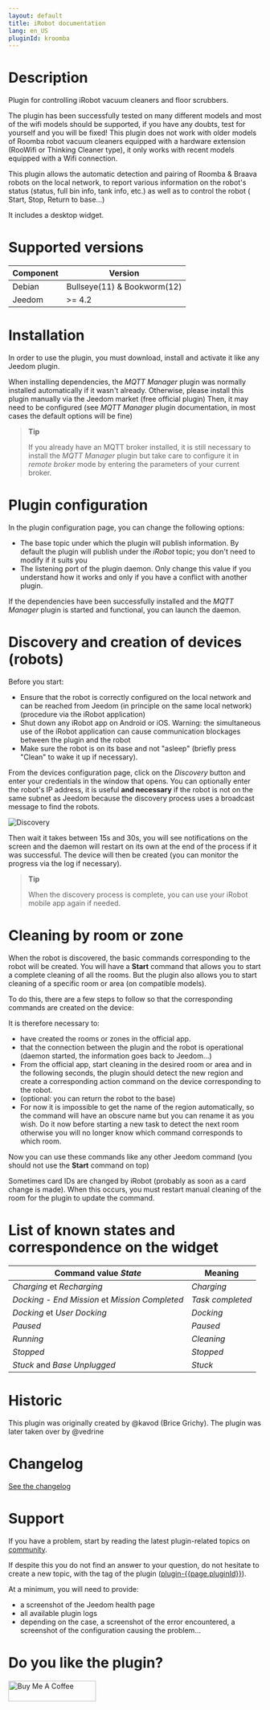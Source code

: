 ```yaml
---
layout: default
title: iRobot documentation 
lang: en_US
pluginId: kroomba
---
```


# Description

Plugin for controlling iRobot vacuum cleaners and floor scrubbers.

The plugin has been successfully tested on many different models and most of the wifi models should be supported, if you have any doubts, test for yourself and you will be fixed!
This plugin does not work with older models of Roomba robot vacuum cleaners equipped with a hardware extension (RooWifi or Thinking Cleaner type), it only works with recent models equipped with a Wifi connection.

This plugin allows the automatic detection and pairing of Roomba & Braava robots on the local network, to report various information on the robot's status (status, full bin info, tank info, etc.) as well as to control the robot ( Start, Stop, Return to base...)

It includes a desktop widget.

# Supported versions

| Component | Version                     |
|-----------|-----------------------------|
| Debian    | Bullseye(11) & Bookworm(12) |
| Jeedom    | >= 4.2                      |

# Installation

In order to use the plugin, you must download, install and activate it like any Jeedom plugin.

When installing dependencies, the *MQTT Manager* plugin was normally installed automatically if it wasn't already. Otherwise, please install this plugin manually via the Jeedom market (free official plugin)
Then, it may need to be configured (see *MQTT Manager* plugin documentation, in most cases the default options will be fine)

> **Tip**
>
> If you already have an MQTT broker installed, it is still necessary to install the *MQTT Manager* plugin but take care to configure it in *remote broker* mode by entering the parameters of your current broker.

# Plugin configuration

In the plugin configuration page, you can change the following options:

- The base topic under which the plugin will publish information. By default the plugin will publish under the *iRobot* topic; you don't need to modify if it suits you
- The listening port of the plugin daemon. Only change this value if you understand how it works and only if you have a conflict with another plugin.

If the dependencies have been successfully installed and the *MQTT Manager* plugin is started and functional, you can launch the daemon.

# Discovery and creation of devices (robots)

Before you start:

- Ensure that the robot is correctly configured on the local network and can be reached from Jeedom (in principle on the same local network) (procedure via the iRobot application)
- Shut down any iRobot app on Android or iOS. Warning: the simultaneous use of the iRobot application can cause communication blockages between the plugin and the robot
- Make sure the robot is on its base and not "asleep" (briefly press "Clean" to wake it up if necessary).

From the devices configuration page, click on the *Discovery* button and enter your credentials in the window that opens. You can optionally enter the robot's IP address, it is useful **and necessary** if the robot is not on the same subnet as Jeedom because the discovery process uses a broadcast message to find the robots.

![Discovery](../images/discovery.png "Discovery")

Then wait it takes between 15s and 30s, you will see notifications on the screen and the daemon will restart on its own at the end of the process if it was successful. The device will then be created (you can monitor the progress via the log if necessary).

> **Tip**
>
> When the discovery process is complete, you can use your iRobot mobile app again if needed.

# Cleaning by room or zone

When the robot is discovered, the basic commands corresponding to the robot will be created. You will have a **Start** command that allows you to start a complete cleaning of all the rooms. But the plugin also allows you to start cleaning of a specific room or area (on compatible models).

To do this, there are a few steps to follow so that the corresponding commands are created on the device:

It is therefore necessary to:

- have created the rooms or zones in the official app.
- that the connection between the plugin and the robot is operational (daemon started, the information goes back to Jeedom...)
- From the official app, start cleaning in the desired room or area and in the following seconds, the plugin should detect the new region and create a corresponding action command on the device corresponding to the robot.
- (optional: you can return the robot to the base)
- For now it is impossible to get the name of the region automatically, so the command will have an obscure name but you can rename it as you wish. Do it now before starting a new task to detect the next room otherwise you will no longer know which command corresponds to which room.

Now you can use these commands like any other Jeedom command (you should not use the **Start** command on top)

Sometimes card IDs are changed by iRobot (probably as soon as a card change is made). When this occurs, you must restart manual cleaning of the room for the plugin to update the command.

# List of known states and correspondence on the widget

| Command value *State*                         | Meaning      |
|------------------------------------------------|--------------------|
| *Charging* et *Recharging*                     | *Charging*        |
| *Docking - End Mission* et *Mission Completed* | *Task completed*    |
| *Docking* et *User Docking*                    | *Docking* |
| *Paused*                                       | *Paused*     |
| *Running*                                      | *Cleaning*        |
| *Stopped*                                      | *Stopped*           |
| *Stuck* and *Base Unplugged*                    | *Stuck*           |

# Historic

This plugin was originally created by @kavod (Brice Grichy).
The plugin was later taken over by @vedrine

# Changelog

[See the changelog](./changelog)

# Support

If you have a problem, start by reading the latest plugin-related topics on [community]({{site.forum}}/tag/plugin-{{page.pluginId}}).

If despite this you do not find an answer to your question, do not hesitate to create a new topic, with the tag of the plugin ([plugin-{{page.pluginId}}]({{site.forum}}/tag/plugin-{{page.pluginId}})).

At a minimum, you will need to provide:

- a screenshot of the Jeedom health page
- all available plugin logs
- depending on the case, a screenshot of the error encountered, a screenshot of the configuration causing the problem...

# Do you like the plugin?

<a href="https://www.buymeacoffee.com/mips2648" target="_blank"><img src="https://cdn.buymeacoffee.com/buttons/default-orange.png" alt="Buy Me A Coffee" height="41" width="174"></a>
